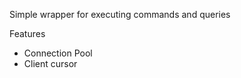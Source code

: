 Simple wrapper for executing commands and queries

Features
<ul>
<li>Connection Pool</li>
<li>Client cursor</li>
</ul>
